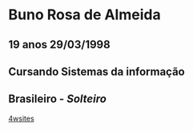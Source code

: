 # Buno Rosa de Almeida 
## 19 anos 29/03/1998
## Cursando Sistemas da informação
## **Brasileiro** - _Solteiro_

[4wsites](https://4wsites.com.br)

